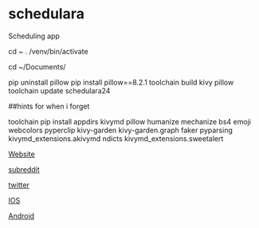 # schedulara
Scheduling app


cd ~
. /venv/bin/activate

cd ~/Documents/

pip uninstall pillow
pip install pillow==8.2.1
toolchain build kivy pillow
toolchain update schedulara24

##hints for when i forget

toolchain pip install appdirs kivymd pillow humanize mechanize bs4 emoji webcolors pyperclip kivy-garden kivy-garden.graph faker pyparsing kivymd_extensions.akivymd ndicts kivymd_extensions.sweetalert


[Website](https://kevinwulff.com/schedulara)

[subreddit](https://reddit.com/r/schedulara)

[twitter](https://twitter.com/schedulara_app)

[IOS](https://twitter.com/schedulara_app)

[Android](https://twitter.com/schedulara_app)
